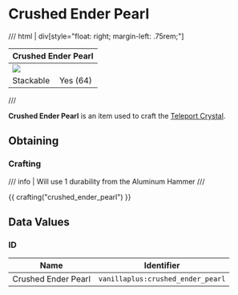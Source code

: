 # Crushed Ender Pearl

/// html | div[style="float: right; margin-left: .75rem;"]
<table>
  <thead>
    <tr>
      <th style="text-align: center;" colspan="2">Crushed Ender Pearl</td>
    </tr>
  </thead>
  <tbody>
    <tr>
      <td colspan="2"><img src="../../../assets/img/items/crushed_ender_pearl.png" style="max-width: 250px;">
    </tr>
    <tr>
      <td>Stackable</td>
      <td>Yes (64)</td>
  </tbody>
</table>
///

**Crushed Ender Pearl** is an item used to craft the [Teleport Crystal](../tools/teleport_crystal.md).

## Obtaining

### Crafting

/// info | Will use 1 durability from the Aluminum Hammer
///

{{ crafting("crushed_ender_pearl") }}

## Data Values

### ID

| Name                | Identifier                        |
|---------------------|-----------------------------------|
| Crushed Ender Pearl | `vanillaplus:crushed_ender_pearl` |